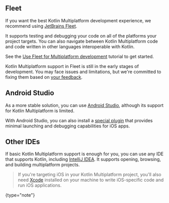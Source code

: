 [//]: # (title: Recommended IDEs)

## Fleet

If you want the best Kotlin Multiplatform development experience, we recommend using [JetBrains Fleet](https://www.jetbrains.com/fleet/).

It supports testing and debugging your code on all of the platforms your project targets. You can also navigate between Kotlin
Multiplatform code and code written in other languages interoperable with Kotlin.

See the [Use Fleet for Multiplatform development](fleet.md) tutorial to get started.

Kotlin Multiplatform support in Fleet is still in the early stages of development. You may face issues and
limitations, but we're committed to fixing them based on [your feedback](fleet.md#leave-feedback).

## Android Studio

As a more stable solution, you can use [Android Studio](https://developer.android.com/studio),
although its support for Kotlin Multiplatform is limited.

With Android Studio, you can also install a [special plugin](https://plugins.jetbrains.com/plugin/14936-kotlin-multiplatform-mobile)
that provides minimal launching and debugging capabilities for iOS apps.

## Other IDEs

If basic Kotlin Multiplatform support is enough for you, you can use any IDE that supports Kotlin, including [IntelliJ IDEA](https://www.jetbrains.com/idea/).
It supports opening, browsing, and building multiplatform projects.

> If you're targeting iOS in your Kotlin Multiplatform project, you'll also need [Xcode](https://developer.apple.com/xcode/)
> installed on your machine to write iOS-specific code and run iOS applications.
>
{type="note"}

